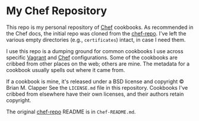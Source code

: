 # My Chef Repository

This repo is my personal repository of [Chef][] cookbooks. As recommended
in the Chef docs, the initial repo was cloned from the [chef-repo][]. I've
left the various empty directories (e.g., `certificates`) intact, in case
I need them.

I use this repo is a dumping ground for common cookbooks I use across specific
[Vagrant][] and [Chef][] configurations. Some of the cookbooks are cribbed
from other places on the web; others are mine. The metadata for a cookbook
usually spells out where it came from.

If a cookbook is mine, it's released under a BSD license and copyright
&copy; Brian M. Clapper See the `LICENSE.md` file in this repository.
Cookbooks I've cribbed from elsewhere have their own licenses, and their
authors retain copyright.

The original [chef-repo][] README is in `Chef-README.md`.

[Chef]: http://www.opscode.com/chef/
[chef-repo]: git://github.com/opscode/chef-repo.git
[Vagrant]: http://vagrantup.com/

